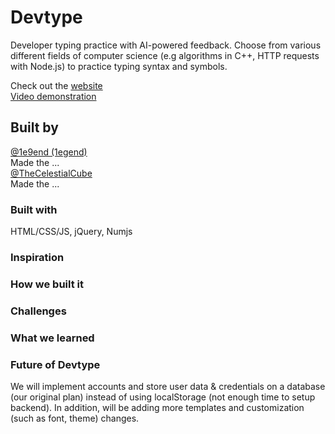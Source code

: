# Devtype
Developer typing practice with AI-powered feedback. Choose from various different fields of computer science (e.g algorithms in C++, HTTP requests with Node.js) to practice typing syntax and symbols.

Check out the [website](https://1e9end.github.io/devtype) <br />
[Video demonstration]()
## Built by
[@1e9end (1egend)](https://github.com/1e9end) <br />
Made the ...
<br />
[@TheCelestialCube](https://github.com/TheCelestialCube) <br/>
Made the ...

### Built with
HTML/CSS/JS, jQuery, Numjs

### Inspiration

### How we built it

### Challenges

### What we learned

### Future of Devtype
We will implement accounts and store user data & credentials on a database (our original plan) instead of using localStorage (not enough time to setup backend).
In addition, will be adding more templates and customization (such as font, theme) changes. 
